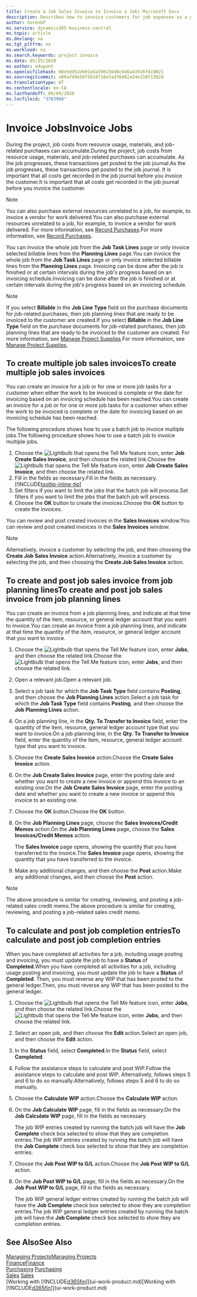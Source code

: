 ```yaml
---
title: Create a Job Sales Invoice to Invoice a Job| Microsoft Docs
description: Describes how to invoice customers for job expenses as a project progresses.
author: SorenGP
ms.service: dynamics365-business-central
ms.topic: article
ms.devlang: na
ms.tgt_pltfrm: na
ms.workload: na
ms.search.keywords: project invoice
ms.date: 05/25/2020
ms.author: edupont
ms.openlocfilehash: 66e5dd52eb01e8a396156d0c646a43916fdc0021
ms.sourcegitcommit: a80afd4e5075018716efad76d82a54e158f1392d
ms.translationtype: HT
ms.contentlocale: en-CA
ms.lasthandoff: 09/09/2020
ms.locfileid: "3783966"
---
```

# <a name="invoice-jobs"></a><span data-ttu-id="73ef5-103">Invoice Jobs</span><span class="sxs-lookup"><span data-stu-id="73ef5-103">Invoice Jobs</span></span>
<span data-ttu-id="73ef5-104">During the project, job costs from resource usage, materials, and job-related purchases can accumulate.</span><span class="sxs-lookup"><span data-stu-id="73ef5-104">During the project, job costs from resource usage, materials, and job-related purchases can accumulate.</span></span> <span data-ttu-id="73ef5-105">As the job progresses, these transactions get posted to the job journal.</span><span class="sxs-lookup"><span data-stu-id="73ef5-105">As the job progresses, these transactions get posted to the job journal.</span></span> <span data-ttu-id="73ef5-106">It is important that all costs get recorded in the job journal before you invoice the customer.</span><span class="sxs-lookup"><span data-stu-id="73ef5-106">It is important that all costs get recorded in the job journal before you invoice the customer.</span></span>

> [!NOTE]
> <span data-ttu-id="73ef5-107">You can also purchase external resources unrelated to a job, for example, to invoice a vendor for work delivered.</span><span class="sxs-lookup"><span data-stu-id="73ef5-107">You can also purchase external resources unrelated to a job, for example, to invoice a vendor for work delivered.</span></span> <span data-ttu-id="73ef5-108">For more information, see [Record Purchases](purchasing-how-record-purchases.md).</span><span class="sxs-lookup"><span data-stu-id="73ef5-108">For more information, see [Record Purchases](purchasing-how-record-purchases.md).</span></span>

<span data-ttu-id="73ef5-109">You can invoice the whole job from the **Job Task Lines** page or only invoice selected billable lines from the **Planning Lines** page.</span><span class="sxs-lookup"><span data-stu-id="73ef5-109">You can invoice the whole job from the **Job Task Lines** page or only invoice selected billable lines from the **Planning Lines** page.</span></span> <span data-ttu-id="73ef5-110">Invoicing can be done after the job is finished or at certain intervals during the job's progress based on an invoicing schedule.</span><span class="sxs-lookup"><span data-stu-id="73ef5-110">Invoicing can be done after the job is finished or at certain intervals during the job's progress based on an invoicing schedule.</span></span>

> [!NOTE]  
> <span data-ttu-id="73ef5-111">If you select **Billable** in the **Job Line Type** field on the purchase documents for job-related purchases, then job planning lines that are ready to be invoiced to the customer are created.</span><span class="sxs-lookup"><span data-stu-id="73ef5-111">If you select **Billable** in the **Job Line Type** field on the purchase documents for job-related purchases, then job planning lines that are ready to be invoiced to the customer are created.</span></span> <span data-ttu-id="73ef5-112">For more information, see [Manage Project Supplies](projects-how-manage-project-supplies.md).</span><span class="sxs-lookup"><span data-stu-id="73ef5-112">For more information, see [Manage Project Supplies](projects-how-manage-project-supplies.md).</span></span>

## <a name="to-create-multiple-job-sales-invoices"></a><span data-ttu-id="73ef5-113">To create multiple job sales invoices</span><span class="sxs-lookup"><span data-stu-id="73ef5-113">To create multiple job sales invoices</span></span>
<span data-ttu-id="73ef5-114">You can create an invoice for a job or for one or more job tasks for a customer when either the work to be invoiced is complete or the date for invoicing based on an invoicing schedule has been reached.</span><span class="sxs-lookup"><span data-stu-id="73ef5-114">You can create an invoice for a job or for one or more job tasks for a customer when either the work to be invoiced is complete or the date for invoicing based on an invoicing schedule has been reached.</span></span>

<span data-ttu-id="73ef5-115">The following procedure shows how to use a batch job to invoice multiple jobs.</span><span class="sxs-lookup"><span data-stu-id="73ef5-115">The following procedure shows how to use a batch job to invoice multiple jobs.</span></span>  

1. <span data-ttu-id="73ef5-116">Choose the ![Lightbulb that opens the Tell Me feature](media/ui-search/search_small.png "Tell me what you want to do") icon, enter **Job Create Sales Invoice**, and then choose the related link.</span><span class="sxs-lookup"><span data-stu-id="73ef5-116">Choose the ![Lightbulb that opens the Tell Me feature](media/ui-search/search_small.png "Tell me what you want to do") icon, enter **Job Create Sales Invoice**, and then choose the related link.</span></span>  
2. <span data-ttu-id="73ef5-117">Fill in the fields as necessary.</span><span class="sxs-lookup"><span data-stu-id="73ef5-117">Fill in the fields as necessary.</span></span> [!INCLUDE[tooltip-inline-tip](includes/tooltip-inline-tip_md.md)]
3. <span data-ttu-id="73ef5-118">Set filters if you want to limit the jobs that the batch job will process.</span><span class="sxs-lookup"><span data-stu-id="73ef5-118">Set filters if you want to limit the jobs that the batch job will process.</span></span>
4. <span data-ttu-id="73ef5-119">Choose the **OK** button to create the invoices.</span><span class="sxs-lookup"><span data-stu-id="73ef5-119">Choose the **OK** button to create the invoices.</span></span>  

<span data-ttu-id="73ef5-120">You can review and post created invoices in the **Sales Invoices** window.</span><span class="sxs-lookup"><span data-stu-id="73ef5-120">You can review and post created invoices in the **Sales Invoices** window.</span></span>

> [!NOTE]
> <span data-ttu-id="73ef5-121">Alternatively, invoice a customer by selecting the job, and then choosing the **Create Job Sales Invoice** action.</span><span class="sxs-lookup"><span data-stu-id="73ef5-121">Alternatively, invoice a customer by selecting the job, and then choosing the **Create Job Sales Invoice** action.</span></span> 

## <a name="to-create-and-post-job-sales-invoice-from-job-planning-lines"></a><span data-ttu-id="73ef5-122">To create and post job sales invoice from job planning lines</span><span class="sxs-lookup"><span data-stu-id="73ef5-122">To create and post job sales invoice from job planning lines</span></span>
<span data-ttu-id="73ef5-123">You can create an invoice from a job planning lines, and indicate at that time the quantity of the item, resource, or general ledger account that you want to invoice.</span><span class="sxs-lookup"><span data-stu-id="73ef5-123">You can create an invoice from a job planning lines, and indicate at that time the quantity of the item, resource, or general ledger account that you want to invoice.</span></span>

1. <span data-ttu-id="73ef5-124">Choose the ![Lightbulb that opens the Tell Me feature](media/ui-search/search_small.png "Tell me what you want to do") icon, enter **Jobs**, and then choose the related link.</span><span class="sxs-lookup"><span data-stu-id="73ef5-124">Choose the ![Lightbulb that opens the Tell Me feature](media/ui-search/search_small.png "Tell me what you want to do") icon, enter **Jobs**, and then choose the related link.</span></span>
2. <span data-ttu-id="73ef5-125">Open a relevant job.</span><span class="sxs-lookup"><span data-stu-id="73ef5-125">Open a relevant job.</span></span>
3. <span data-ttu-id="73ef5-126">Select a job task for which the **Job Task Type** field contains **Posting**, and then choose the **Job Planning Lines** action.</span><span class="sxs-lookup"><span data-stu-id="73ef5-126">Select a job task for which the **Job Task Type** field contains **Posting**, and then choose the **Job Planning Lines** action.</span></span>  
4. <span data-ttu-id="73ef5-127">On a job planning line, in the **Qty. To Transfer to Invoice** field, enter the quantity of the item, resource, general ledger account type that you want to invoice.</span><span class="sxs-lookup"><span data-stu-id="73ef5-127">On a job planning line, in the **Qty. To Transfer to Invoice** field, enter the quantity of the item, resource, general ledger account type that you want to invoice.</span></span>  
5. <span data-ttu-id="73ef5-128">Choose the **Create Sales Invoice** action.</span><span class="sxs-lookup"><span data-stu-id="73ef5-128">Choose the **Create Sales Invoice** action.</span></span>
6. <span data-ttu-id="73ef5-129">On the **Job Create Sales Invoice** page, enter the posting date and whether you want to create a new invoice or append this invoice to an existing one.</span><span class="sxs-lookup"><span data-stu-id="73ef5-129">On the **Job Create Sales Invoice** page, enter the posting date and whether you want to create a new invoice or append this invoice to an existing one.</span></span>
7. <span data-ttu-id="73ef5-130">Choose the **OK** button.</span><span class="sxs-lookup"><span data-stu-id="73ef5-130">Choose the **OK** button.</span></span>  
8. <span data-ttu-id="73ef5-131">On the **Job Planning Lines** page, choose the **Sales Invoices/Credit Memos** action.</span><span class="sxs-lookup"><span data-stu-id="73ef5-131">On the **Job Planning Lines** page, choose the **Sales Invoices/Credit Memos** action.</span></span>

    <span data-ttu-id="73ef5-132">The **Sales Invoice** page opens, showing the quantity that you have transferred to the invoice.</span><span class="sxs-lookup"><span data-stu-id="73ef5-132">The **Sales Invoice** page opens, showing the quantity that you have transferred to the invoice.</span></span>
9. <span data-ttu-id="73ef5-133">Make any additional changes, and then choose the **Post** action.</span><span class="sxs-lookup"><span data-stu-id="73ef5-133">Make any additional changes, and then choose the **Post** action.</span></span>

> [!NOTE]  
>   <span data-ttu-id="73ef5-134">The above procedure is similar for creating, reviewing, and posting a job-related sales credit memo.</span><span class="sxs-lookup"><span data-stu-id="73ef5-134">The above procedure is similar for creating, reviewing, and posting a job-related sales credit memo.</span></span>

## <a name="to-calculate-and-post-job-completion-entries"></a><span data-ttu-id="73ef5-135">To calculate and post job completion entries</span><span class="sxs-lookup"><span data-stu-id="73ef5-135">To calculate and post job completion entries</span></span>
<span data-ttu-id="73ef5-136">When you have completed all activities for a job, including usage posting and invoicing, you must update the job to have a **Status** of **Completed**.</span><span class="sxs-lookup"><span data-stu-id="73ef5-136">When you have completed all activities for a job, including usage posting and invoicing, you must update the job to have a **Status** of **Completed**.</span></span> <span data-ttu-id="73ef5-137">Then, you must reverse any WIP that has been posted to the general ledger.</span><span class="sxs-lookup"><span data-stu-id="73ef5-137">Then, you must reverse any WIP that has been posted to the general ledger.</span></span>

1. <span data-ttu-id="73ef5-138">Choose the ![Lightbulb that opens the Tell Me feature](media/ui-search/search_small.png "Tell me what you want to do") icon, enter **Jobs**, and then choose the related link.</span><span class="sxs-lookup"><span data-stu-id="73ef5-138">Choose the ![Lightbulb that opens the Tell Me feature](media/ui-search/search_small.png "Tell me what you want to do") icon, enter **Jobs**, and then choose the related link.</span></span>  
2. <span data-ttu-id="73ef5-139">Select an open job, and then choose the **Edit** action.</span><span class="sxs-lookup"><span data-stu-id="73ef5-139">Select an open job, and then choose the **Edit** action.</span></span>
3. <span data-ttu-id="73ef5-140">In the **Status** field, select **Completed**.</span><span class="sxs-lookup"><span data-stu-id="73ef5-140">In the **Status** field, select **Completed**.</span></span>
4. <span data-ttu-id="73ef5-141">Follow the assistance steps to calculate and post WIP.</span><span class="sxs-lookup"><span data-stu-id="73ef5-141">Follow the assistance steps to calculate and post WIP.</span></span> <span data-ttu-id="73ef5-142">Alternatively, follows steps 5 and 6 to do so manually.</span><span class="sxs-lookup"><span data-stu-id="73ef5-142">Alternatively, follows steps 5 and 6 to do so manually.</span></span>  
5. <span data-ttu-id="73ef5-143">Choose the **Calculate WIP** action.</span><span class="sxs-lookup"><span data-stu-id="73ef5-143">Choose the **Calculate WIP** action.</span></span>
6. <span data-ttu-id="73ef5-144">On the **Job Calculate WIP** page, fill in the fields as necessary.</span><span class="sxs-lookup"><span data-stu-id="73ef5-144">On the **Job Calculate WIP** page, fill in the fields as necessary.</span></span>  

     <span data-ttu-id="73ef5-145">The job WIP entries created by running the batch job will have the **Job Complete** check box selected to show that they are completion entries.</span><span class="sxs-lookup"><span data-stu-id="73ef5-145">The job WIP entries created by running the batch job will have the **Job Complete** check box selected to show that they are completion entries.</span></span>  
7. <span data-ttu-id="73ef5-146">Choose the **Job Post WIP to G/L** action.</span><span class="sxs-lookup"><span data-stu-id="73ef5-146">Choose the **Job Post WIP to G/L** action.</span></span>
8. <span data-ttu-id="73ef5-147">On the **Job Post WIP to G/L** page, fill in the fields as necessary.</span><span class="sxs-lookup"><span data-stu-id="73ef5-147">On the **Job Post WIP to G/L** page, fill in the fields as necessary.</span></span>  

     <span data-ttu-id="73ef5-148">The job WIP general ledger entries created by running the batch job will have the **Job Complete** check box selected to show they are completion entries.</span><span class="sxs-lookup"><span data-stu-id="73ef5-148">The job WIP general ledger entries created by running the batch job will have the **Job Complete** check box selected to show they are completion entries.</span></span>

## <a name="see-also"></a><span data-ttu-id="73ef5-149">See Also</span><span class="sxs-lookup"><span data-stu-id="73ef5-149">See Also</span></span>
[<span data-ttu-id="73ef5-150">Managing Projects</span><span class="sxs-lookup"><span data-stu-id="73ef5-150">Managing Projects</span></span>](projects-manage-projects.md)  
[<span data-ttu-id="73ef5-151">Finance</span><span class="sxs-lookup"><span data-stu-id="73ef5-151">Finance</span></span>](finance.md)  
<span data-ttu-id="73ef5-152">[Purchasing](purchasing-manage-purchasing.md)       </span><span class="sxs-lookup"><span data-stu-id="73ef5-152">[Purchasing](purchasing-manage-purchasing.md)       </span></span>  
<span data-ttu-id="73ef5-153">[Sales](sales-manage-sales.md)    </span><span class="sxs-lookup"><span data-stu-id="73ef5-153">[Sales](sales-manage-sales.md)    </span></span>  
<span data-ttu-id="73ef5-154">[Working with [!INCLUDE[d365fin](includes/d365fin_md.md)]](ui-work-product.md)</span><span class="sxs-lookup"><span data-stu-id="73ef5-154">[Working with [!INCLUDE[d365fin](includes/d365fin_md.md)]](ui-work-product.md)</span></span>  
